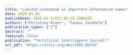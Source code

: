```yaml
---
title: "Limited Lookahead in Imperfect-Information Games"
date: 2020-01-01
publishDate: 2020-01-11T21:46:59.188810Z
authors: ["Christian Kroer", "Tuomas Sandholm"]
publication_types: ["2"]
abstract: ""
featured: false
publication: "*Artificial Intelligence Journal*"
url_pdf: "https://arxiv.org/abs/1902.06335"
---
```


